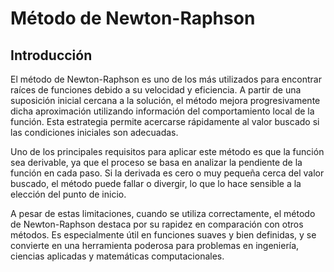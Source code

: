 # Método de Newton-Raphson
## Introducción
El método de Newton-Raphson es uno de los más utilizados para encontrar raíces de funciones debido a su velocidad y eficiencia. A partir de una suposición inicial cercana a la solución, el método mejora progresivamente dicha aproximación utilizando información del comportamiento local de la función. Esta estrategia permite acercarse rápidamente al valor buscado si las condiciones iniciales son adecuadas.

Uno de los principales requisitos para aplicar este método es que la función sea derivable, ya que el proceso se basa en analizar la pendiente de la función en cada paso. Si la derivada es cero o muy pequeña cerca del valor buscado, el método puede fallar o divergir, lo que lo hace sensible a la elección del punto de inicio.

A pesar de estas limitaciones, cuando se utiliza correctamente, el método de Newton-Raphson destaca por su rapidez en comparación con otros métodos. Es especialmente útil en funciones suaves y bien definidas, y se convierte en una herramienta poderosa para problemas en ingeniería, ciencias aplicadas y matemáticas computacionales.


